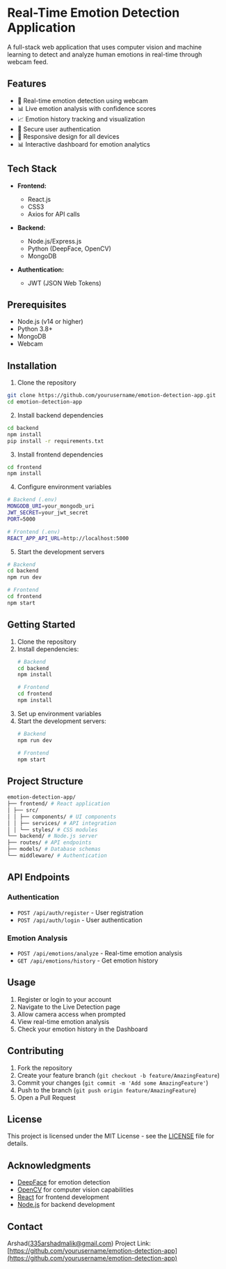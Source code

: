 # Real-Time Emotion Detection Application

A full-stack web application that uses computer vision and machine learning to detect and analyze human emotions in real-time through webcam feed.

## Features

- 🎥 Real-time emotion detection using webcam
- 📊 Live emotion analysis with confidence scores
- 📈 Emotion history tracking and visualization
- 🔐 Secure user authentication
- 📱 Responsive design for all devices
- 📊 Interactive dashboard for emotion analytics


## Tech Stack

- **Frontend:**
  - React.js
  - CSS3
  - Axios for API calls

- **Backend:**
  - Node.js/Express.js
  - Python (DeepFace, OpenCV)
  - MongoDB

- **Authentication:**
  - JWT (JSON Web Tokens)

## Prerequisites

- Node.js (v14 or higher)
- Python 3.8+
- MongoDB
- Webcam

## Installation

1. Clone the repository
```bash
git clone https://github.com/yourusername/emotion-detection-app.git
cd emotion-detection-app
```

2. Install backend dependencies
```bash
cd backend
npm install
pip install -r requirements.txt
```

3. Install frontend dependencies
```bash
cd frontend
npm install
```

4. Configure environment variables
```bash
# Backend (.env)
MONGODB_URI=your_mongodb_uri
JWT_SECRET=your_jwt_secret
PORT=5000

# Frontend (.env)
REACT_APP_API_URL=http://localhost:5000
```

5. Start the development servers
```bash
# Backend
cd backend
npm run dev

# Frontend
cd frontend
npm start
```

## Getting Started

1. Clone the repository
2. Install dependencies:
   ```bash
   # Backend
   cd backend
   npm install
   
   # Frontend
   cd frontend
   npm install
   ```
3. Set up environment variables
4. Start the development servers:
   ```bash
   # Backend
   npm run dev
   
   # Frontend
   npm start
   ```
   
## Project Structure
 ```bash
emotion-detection-app/
├── frontend/ # React application
│ ├── src/
│ │ ├── components/ # UI components
│ │ ├── services/ # API integration
│ │ └── styles/ # CSS modules
└── backend/ # Node.js server
├── routes/ # API endpoints
├── models/ # Database schemas
└── middleware/ # Authentication
  ```

## API Endpoints

### Authentication
- `POST /api/auth/register` - User registration
- `POST /api/auth/login` - User authentication

### Emotion Analysis
- `POST /api/emotions/analyze` - Real-time emotion analysis
- `GET /api/emotions/history` - Get emotion history

## Usage

1. Register or login to your account
2. Navigate to the Live Detection page
3. Allow camera access when prompted
4. View real-time emotion analysis
5. Check your emotion history in the Dashboard

## Contributing

1. Fork the repository
2. Create your feature branch (`git checkout -b feature/AmazingFeature`)
3. Commit your changes (`git commit -m 'Add some AmazingFeature'`)
4. Push to the branch (`git push origin feature/AmazingFeature`)
5. Open a Pull Request

## License

This project is licensed under the MIT License - see the [LICENSE](LICENSE) file for details.

## Acknowledgments

- [DeepFace](https://github.com/serengil/deepface) for emotion detection
- [OpenCV](https://opencv.org/) for computer vision capabilities
- [React](https://reactjs.org/) for frontend development
- [Node.js](https://nodejs.org/) for backend development

## Contact

Arshad(335arshadmalik@gmail.com)
Project Link: [https://github.com/yourusername/emotion-detection-app](https://github.com/yourusername/emotion-detection-app)




